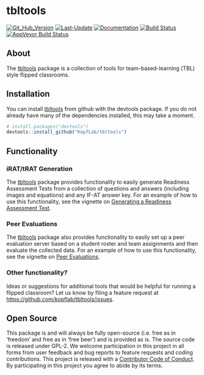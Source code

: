 
<!-- README.md is generated from README.Rmd. Please edit that file -->

# tbltools

[![Git\_Hub\_Version](https://img.shields.io/badge/GitHub-0.5.1-orange.svg?style=flat-square)](/commits)
[![Last-Update](https://img.shields.io/badge/updated-2019--02--17-yellowgreen.svg)](/commits)
[![Documentation](https://img.shields.io/badge/docs-online-green.svg)](https://kopflab.github.io/tbltools/reference/)
[![Build
Status](https://travis-ci.org/KopfLab/tbltools.svg?branch=master)](https://travis-ci.org/KopfLab/tbltools)
[![AppVeyor Build
Status](https://ci.appveyor.com/api/projects/status/github/KopfLab/tbltools?branch=master&svg=true)](https://ci.appveyor.com/project/KopfLab/tbltools)

## About

The [tbltools](https://kopflab.github.io/tbltools/) package is a
collection of tools for team-based-learning (TBL) style flipped
classrooms.

## Installation

You can install [tbltools](https://kopflab.github.io/tbltools/) from
github with the devtools package. If you do not already have many of the
dependencies installed, this may take a moment.

``` r
# install.packages("devtools") 
devtools::install_github("KopfLab/tbltools")
```

## Functionality

### iRAT/tRAT Generation

The [tbltools](https://kopflab.github.io/tbltools/) package provides
functionality to easily generate Readiness Assessment Tests from a
collection of questions and answers (including images and equations) and
any IF-AT answer key. For an example of how to use this functionality,
see the vignette on [Generating a Readiness Assessment
Test](https://kopflab.github.io/tbltools/articles/assessment_tests.html).

### Peer Evaluations

The [tbltools](https://kopflab.github.io/tbltools/) package also
provides functionality to easily set up a peer evaluation server based
on a student roster and team assignments and then evaluate the collected
data. For an example of how to use this functionality, see the vignette
on [Peer
Evaluations](https://kopflab.github.io/tbltools/articles/peer_evaluations.html).

### Other functionality?

Ideas or suggestions for additional tools that would be helpful for
running a flipped classroom? Let us know by filing a feature request at
<https://github.com/kopflab/tbltools/issues>.

## Open Source

This package is and will always be fully open-source (i.e. free as in
‘freedom’ and free as in ‘free beer’) and is provided as is. The
source code is released under GPL-2. We welcome participation in this
project in all forms from user feedback and bug reports to feature
requests and coding contributions. This project is released with a
[Contributor Code of Conduct](CONDUCT.md). By participating in this
project you agree to abide by its terms.
